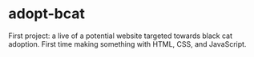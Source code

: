 # adopt-bcat
First project: a live of a potential website targeted towards black cat adoption. First time making something with HTML, CSS, and JavaScript.
